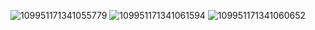 ![109951171341055779](https://github.com/user-attachments/assets/2f146d5f-1225-487a-8d79-8d88480effd0)
![109951171341061594](https://github.com/user-attachments/assets/978c09f8-a358-410c-964d-8e4e5aaa9c7f)
![109951171341060652](https://github.com/user-attachments/assets/f422df42-3acb-47ef-a1d4-5a778822842d)

